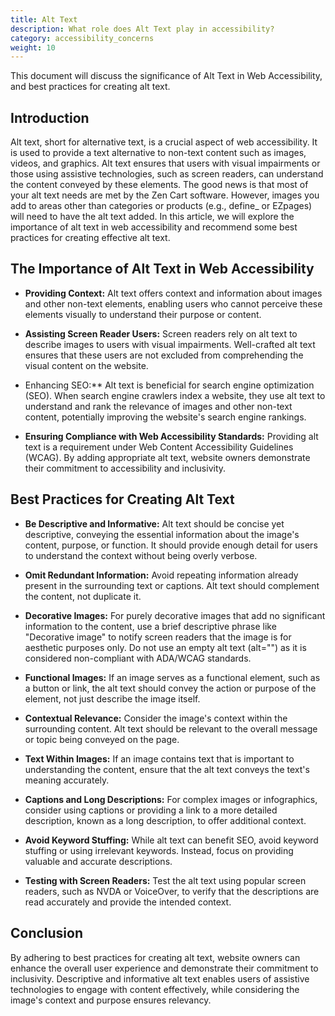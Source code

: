 ```yaml
---
title: Alt Text
description: What role does Alt Text play in accessibility? 
category: accessibility_concerns
weight: 10
---
```


This document will discuss the significance of Alt Text in Web Accessibility,  and best practices for creating alt text.

## Introduction

Alt text, short for alternative text, is a crucial aspect of web accessibility. It is used to provide a text alternative to non-text content such as images, videos, and graphics. Alt text ensures that users with visual impairments or those using assistive technologies, such as screen readers, can understand the content conveyed by these elements. The good news is that most of your alt text needs are met by the Zen Cart software.  However, images you add to areas other than categories or products (e.g., define_ or EZpages) will need to have the alt text added. In this article, we will explore the importance of alt text in web accessibility and recommend some best practices for creating effective alt text.

## The Importance of Alt Text in Web Accessibility

* **Providing Context:** Alt text offers context and information about images and other non-text elements, enabling users who cannot perceive these elements visually to understand their purpose or content.

* **Assisting Screen Reader Users:** Screen readers rely on alt text to describe images to users with visual impairments. Well-crafted alt text ensures that these users are not excluded from comprehending the visual content on the website.

* Enhancing SEO:** Alt text is beneficial for search engine optimization (SEO). When search engine crawlers index a website, they use alt text to understand and rank the relevance of images and other non-text content, potentially improving the website's search engine rankings.

* **Ensuring Compliance with Web Accessibility Standards:** Providing alt text is a requirement under Web Content Accessibility Guidelines (WCAG). By adding appropriate alt text, website owners demonstrate their commitment to accessibility and inclusivity.

## Best Practices for Creating Alt Text

* **Be Descriptive and Informative:** Alt text should be concise yet descriptive, conveying the essential information about the image's content, purpose, or function. It should provide enough detail for users to understand the context without being overly verbose.

* **Omit Redundant Information:** Avoid repeating information already present in the surrounding text or captions. Alt text should complement the content, not duplicate it.

* **Decorative Images:** For purely decorative images that add no significant information to the content, use a brief descriptive phrase like "Decorative image" to notify screen readers that the image is for aesthetic purposes only.  Do not use an empty alt text (alt="") as it is considered non-compliant with ADA/WCAG standards.

* **Functional Images:** If an image serves as a functional element, such as a button or link, the alt text should convey the action or purpose of the element, not just describe the image itself.

* **Contextual Relevance:** Consider the image's context within the surrounding content. Alt text should be relevant to the overall message or topic being conveyed on the page.

* **Text Within Images:** If an image contains text that is important to understanding the content, ensure that the alt text conveys the text's meaning accurately.

* **Captions and Long Descriptions:** For complex images or infographics, consider using captions or providing a link to a more detailed description, known as a long description, to offer additional context.

* **Avoid Keyword Stuffing:** While alt text can benefit SEO, avoid keyword stuffing or using irrelevant keywords. Instead, focus on providing valuable and accurate descriptions.

* **Testing with Screen Readers:** Test the alt text using popular screen readers, such as NVDA or VoiceOver, to verify that the descriptions are read accurately and provide the intended context.

## Conclusion

By adhering to best practices for creating alt text, website owners can enhance the overall user experience and demonstrate their commitment to inclusivity. Descriptive and informative alt text enables users of assistive technologies to engage with content effectively, while considering the image's context and purpose ensures relevancy.
